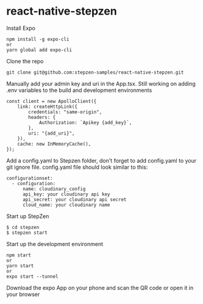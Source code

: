 # react-native-stepzen

Install Expo
```
npm install -g expo-cli
or 
yarn global add expo-cli
```

Clone the repo
```
git clone git@github.com:stepzen-samples/react-native-stepzen.git
```

Manually add your admin key and uri in the App.tsx. Still working on adding .env variables to the build and development environments
```
const client = new ApolloClient({
	link: createHttpLink({
		credentials: "same-origin",
		headers: {
			Authorization: `Apikey {add_key}`,
		},
		uri: "{add_uri}",
	}),
	cache: new InMemoryCache(),
});
```

Add a config.yaml to Stepzen folder, don't forget to add config.yaml to your git ignore file. config.yaml file should look similar to this:
```
configurationset:
  - configuration:
      name: cloudinary_config
      api_key: your cloudinary api key
      api_secret: your cloudinary api secret
      cloud_name: your cloudinary name
```

Start up StepZen
```
$ cd stepzen
$ stepzen start
```

Start up the development environment
```
npm start
or 
yarn start
or 
expo start --tunnel
```

Download the expo App on your phone and scan the QR code or open it in your browser
